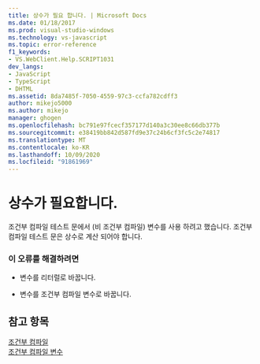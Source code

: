 ```yaml
---
title: 상수가 필요 합니다. | Microsoft Docs
ms.date: 01/18/2017
ms.prod: visual-studio-windows
ms.technology: vs-javascript
ms.topic: error-reference
f1_keywords:
- VS.WebClient.Help.SCRIPT1031
dev_langs:
- JavaScript
- TypeScript
- DHTML
ms.assetid: 8da7485f-7050-4559-97c3-ccfa782cdff3
author: mikejo5000
ms.author: mikejo
manager: ghogen
ms.openlocfilehash: bc791e97fcecf357177d140a3c30ee8c66db377b
ms.sourcegitcommit: e38419bb842d587fd9e37c24b6cf3fc5c2e74817
ms.translationtype: MT
ms.contentlocale: ko-KR
ms.lasthandoff: 10/09/2020
ms.locfileid: "91861969"
---
```

# <a name="expected-constant"></a>상수가 필요합니다.
조건부 컴파일 테스트 문에서 (비 조건부 컴파일) 변수를 사용 하려고 했습니다. 조건부 컴파일 테스트 문은 상수로 계산 되어야 합니다.  
  
### <a name="to-correct-this-error"></a>이 오류를 해결하려면  
  
- 변수를 리터럴로 바꿉니다.  
  
- 변수를 조건부 컴파일 변수로 바꿉니다.  
  
## <a name="see-also"></a>참고 항목  
 [조건부 컴파일](/previous-versions/windows/internet-explorer/ie-developer/scripting-articles/121hztk3(v=vs.84))   
 [조건부 컴파일 변수](/previous-versions/windows/internet-explorer/ie-developer/scripting-articles/s59bkzce(v=vs.84))